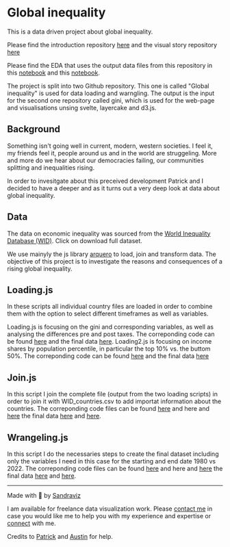 # Global inequality

This is a data driven project about global inequality.

Please find the introduction repository [here](https://github.com/sandravizz/Intro-Global-Inequality) and the visual story repository [here](https://github.com/sandravizz/Global_inequality_Story)

Please find the EDA that uses the output data files from this repository in this [notebook](https://observablehq.com/@sandraviz/global-inequality) and this [notebook](https://observablehq.com/d/b8a01ac60f823d87).

The project is split into two Github repository. This one is called "Global inequality" is used for data loading and warngling. The output is the input for the second one repository called gini, which is used for the web-page and visualisations unsing svelte, layercake and d3.js.

## Background

Something isn't going well in current, modern, western societies. I feel it, my friends feel it, people around us and in the world are struggeling. More and more do we hear about our democracies failing, our communities splitting and inequalities rising.

In order to invesitgate about this preceived development Patrick and I decided to have a deeper and as it turns out a very deep look at data about global inequality.

## Data

The data on economic inequality was sourced from the [World Inequality Database (WID)](https://wid.world/). Click on download full dataset.

We use mainyly the js library [arquero](https://www.npmjs.com/package/arquero) to load, join and transform data. The objective of this project is to investigate the reasons and consequences of a rising global inequality.

## Loading.js

In these scripts all individual country files are loaded in order to combine them with the option to select different timeframes as well as variables.

Loading.js is focusing on the gini and corresponding variables, as well as analysing the differences pre and post taxes.
The correponding code can be found [here](js/loading.js) and the final data [here](js/output_data/loading.js).
Loading2.js is focusing on income shares by population percentile, in particular the top 10% vs. the buttom 50%.
The correponding code can be found [here](js/output_data/tidy_data.csv) and the final data [here](js/output_data/tidy_data2.csv)

## Join.js

In this script I join the complete file (output from the two loading scripts) in order to join it with WID_countries.csv to add importat information about the countries.
The correponding code files can be found [here](js/join.js) and here and [here](js/join2.js) the final data [here](js/output_data/data_all.csv) and [here](js/output_data/data_all2.csv).

## Wrangeling.js

In this script I do the necessaries steps to create the final dataset including only the variables I need in this case for the starting and end date 1980 vs 2022.
The correponding code files can be found [here](js/wrangeling.js) and here and [here](js/wrangeling2.js) the final data [here](js/output_data/gini_1980_2022.csv) and [here](js/output_data/share_1980_2022.csv).

---

Made with :green_heart: by [Sandraviz](https://www.sandraviz.com/bio)

I am available for freelance data visualization work. Please [contact me](https://www.upwork.com/freelancers/~01385aaac85d3fbba5) in case you would like me to help you with my experience and expertise or [connect](https://www.linkedin.com/in/sandradataviz/) with me.

Credits to [Patrick](https://www.linkedin.com/in/patrickwojda/) and [Austin](https://github.com/thataustin?tab=overview&from=2024-06-01&to=2024-06-12) for help.
